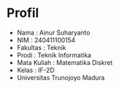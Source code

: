 # Profil
* Nama : Ainur Suharyanto 
* NIM  : 240411100154
* Fakultas : Teknik 
* Prodi : Teknik Informatika
* Mata Kuliah : Matematika Diskret 
* Kelas : IF-2D
* Universitas Trunojoyo Madura
